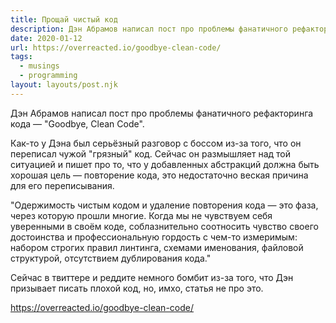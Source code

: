 ```yaml
---
title: Прощай чистый код
description: Дэн Абрамов написал пост про проблемы фанатичного рефакторинга кода
date: 2020-01-12
url: https://overreacted.io/goodbye-clean-code/
tags:
  - musings
  - programming
layout: layouts/post.njk
---
```

Дэн Абрамов написал пост про проблемы фанатичного рефакторинга кода — "Goodbye, Clean Code".

Как-то у Дэна был серьёзный разговор с боссом из-за того, что он переписал чужой "грязный" код. Сейчас он размышляет над той ситуацией и пишет про то, что у добавленных абстракций должна быть хорошая цель — повторение кода, это недостаточно веская причина для его переписывания.

"Одержимость чистым кодом и удаление повторения кода — это фаза, через которую прошли многие. Когда мы не чувствуем себя уверенными в своём коде, соблазнительно соотносить чувство своего достоинства и профессиональную гордость с чем-то измеримым: набором строгих правил линтинга, схемами именования, файловой структурой, отсутствием дублирования кода."

Сейчас в твиттере и реддите немного бомбит из-за того, что Дэн призывает писать плохой код, но, имхо, статья не про это.

https://overreacted.io/goodbye-clean-code/
